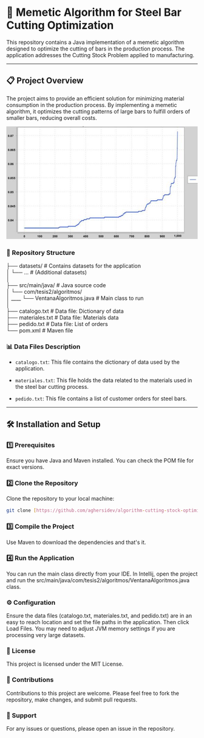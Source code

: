 # 🚀 Memetic Algorithm for Steel Bar Cutting Optimization

This repository contains a Java implementation of a memetic algorithm designed to optimize the cutting of bars in the production process. The application addresses the Cutting Stock Problem applied to manufacturing.

---

## 📋 Project Overview

The project aims to provide an efficient solution for minimizing material consumption in the production process. By implementing a memetic algorithm, it optimizes the cutting patterns of large bars to fulfill orders of smaller bars, reducing overall costs.

![results](resultsData.jpg)

### 📁 Repository Structure

├── datasets/         # Contains datasets for the application  
│   └── ...           #   (Additional datasets)  
│  
├── src/main/java/    # Java source code  
│   └── com/tesis2/algoritmos/  
│   ____    └── VentanaAlgoritmos.java # Main class to run  
│  
├── catalogo.txt      # Data file: Dictionary of data  
├── materiales.txt    # Data file: Materials data  
├── pedido.txt        # Data file: List of orders  
└── pom.xml           # Maven file  


### 📊 Data Files Description

* `catalogo.txt`:  This file contains the dictionary of data used by the application.

* `materiales.txt`: This file holds the data related to the materials used in the steel bar cutting process.

* `pedido.txt`:      This file contains a list of customer orders for steel bars.

---

## 🛠️  Installation and Setup

### 1️⃣ Prerequisites

Ensure you have Java and Maven installed. You can check the POM file for exact versions.

### 2️⃣ Clone the Repository

Clone the repository to your local machine:

```bash
git clone [https://github.com/aghersidev/algorithm-cutting-stock-optimization.git](https://github.com/aghersidev/algorithm-cutting-stock-optimization.git)
```

### 3️⃣ Compile the Project

Use Maven to download the dependencies and that's it.

### 4️⃣ Run the Application

You can run the main class directly from your IDE. In Intellij, open the project and run the src/main/java/com/tesis2/algoritmos/VentanaAlgoritmos.java class.

### ⚙️ Configuration
Ensure the data files (catalogo.txt, materiales.txt, and pedido.txt) are in an easy to reach location and set the file paths in the application. Then click Load Files.
You may need to adjust JVM memory settings if you are processing very large datasets.

### 📄 License

This project is licensed under the MIT License.

### 🤝 Contributions

Contributions to this project are welcome. Please feel free to fork the repository, make changes, and submit pull requests.   

### 💬 Support

For any issues or questions, please open an issue in the repository.
